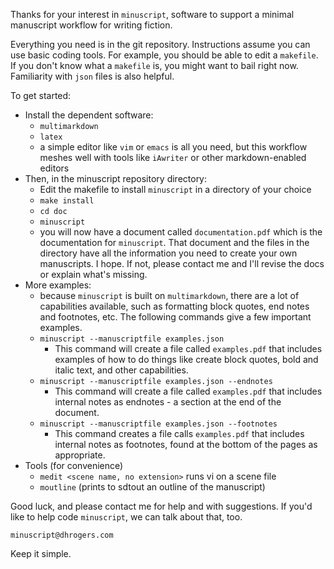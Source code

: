 Thanks for your interest in `minuscript`, software to support a minimal manuscript workflow for writing fiction.

Everything you need is in the git repository. Instructions assume you can use 
basic coding tools. For example, you should be able to edit a 
`makefile`. If you don't know what a `makefile` is, you might want to bail right now. Familiarity with `json` files is also helpful.

To get started:

- Install the dependent software:
    - `multimarkdown`
    - `latex`
    - a simple editor like `vim` or `emacs` is all you need, but this workflow
      meshes well with tools like `iAwriter` or other markdown-enabled editors
- Then, in the minuscript repository directory:
    - Edit the makefile to install `minuscript` in a directory of your choice
    - `make install`
    - `cd doc `
    - `minuscript`
    - you will now have a document called `documentation.pdf` which is the 
      documentation for `minuscript`. That document and the files in the 
      directory have all the information you need to create your own 
      manuscripts. I hope. If not, please contact me and I'll revise the docs 
      or explain what's missing.
- More examples:
    - because `minuscript` is built on `multimarkdown`, there are a lot of
      capabilities available, such as formatting block quotes, end notes 
      and footnotes, etc. The following commands give a few important examples.
    - `minuscript --manuscriptfile examples.json` 
        - This command will create a file called `examples.pdf` that includes 
          examples of how to do things like create block quotes, bold and 
          italic text, and other capabilities.
    - `minuscript --manuscriptfile examples.json --endnotes` 
        - This command will create a file called `examples.pdf` that includes 
          internal notes as endnotes - a section at the end of the document.
    - `minuscript --manuscriptfile examples.json --footnotes` 
        - This command creates a file calls `examples.pdf` that includes 
          internal notes as footnotes, found at the bottom of the pages as 
          appropriate.
- Tools (for convenience)
    - `medit <scene name, no extension>` runs vi on a scene file
    - `moutline` (prints to sdtout an outline of the manuscript)

Good luck, and please contact me for help and with suggestions. If you'd like to help code `minuscript`, we can talk about that, too.

    minuscript@dhrogers.com

Keep it simple.
